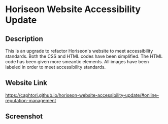 # Horiseon Website Accessibility Update

## Description

This is an upgrade to refactor Horiseon's website to meet accessibility standards.  Both the CSS and HTML codes have been simplified.  The HTML code has been given more smeantic elements.  All images have been labeled in order to meet accessibility standards.

## Website Link

https://caphtori.github.io/horiseon-website-accessibility-update/#online-reputation-management

## Screenshot

[](./assets/images/site-screenshot.png)